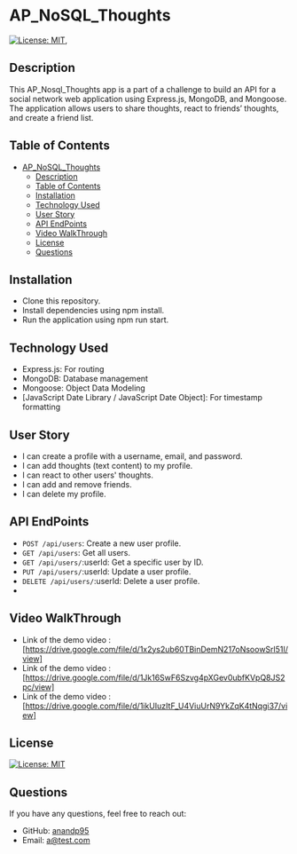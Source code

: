 

# AP_NoSQL_Thoughts

[![License: MIT](https://img.shields.io/badge/License-MIT-yellow.svg)](https://opensource.org/licenses/MIT),


## Description 
This AP_Nosql_Thoughts app is a part of a challenge to build an API for a social network web application using Express.js, MongoDB, and Mongoose. The application allows users to share thoughts, react to friends’ thoughts, and create a friend list.


## Table of Contents


- [AP\_NoSQL\_Thoughts](#ap_nosql_thoughts)
  - [Description](#description)
  - [Table of Contents](#table-of-contents)
  - [Installation](#installation)
  - [Technology Used](#technology-used)
  - [User Story](#user-story)
  - [API EndPoints](#api-endpoints)
  - [Video WalkThrough](#video-walkthrough)
  - [License](#license)
  - [Questions](#questions)


## Installation
* Clone this repository.
* Install dependencies using npm install.
* Run the application using  npm run start.
  

## Technology Used

* Express.js: For routing
* MongoDB: Database management
* Mongoose: Object Data Modeling
* [JavaScript Date Library / JavaScript Date Object]: For timestamp formatting 

 
 ## User Story
  
* I can create a profile with a username, email, and password.
* I can add thoughts (text content) to my profile.
* I can react to other users' thoughts.
* I can add and remove friends.
* I can delete my profile.


## API EndPoints

* `POST /api/users`: Create a new user profile.
* `GET /api/users`: Get all users.
* `GET /api/users/`:userId: Get a specific user by ID.
* `PUT /api/users/`:userId: Update a user profile.
* `DELETE /api/users/`:userId: Delete a user profile.
* 

## Video WalkThrough
* Link of the demo video : [https://drive.google.com/file/d/1x2ys2ub60TBinDemN217oNsoowSrl51I/view]
* Link of the demo video : [https://drive.google.com/file/d/1Jk16SwF6Szvg4pXGev0ubfKVpQ8JS2pc/view]
* Link of the demo video : [https://drive.google.com/file/d/1ikUIuzItF_U4ViuUrN9YkZqK4tNqgi37/view]

## License
  
 [![License: MIT](https://img.shields.io/badge/License-MIT-yellow.svg)](https://opensource.org/licenses/MIT)
 ## Questions
  
  If you have any questions, feel free to reach out:
  
  - GitHub: [anandp95](https://github.com/anandp95)
  - Email: [a@test.com](mailto:a@test.com)